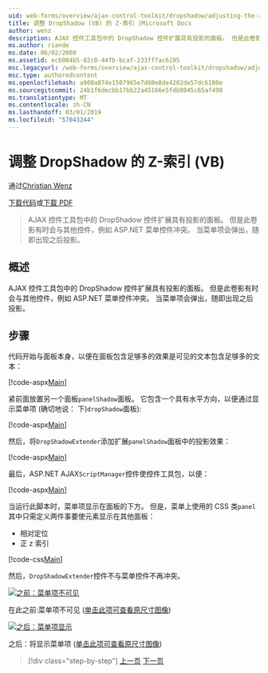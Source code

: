 ```yaml
---
uid: web-forms/overview/ajax-control-toolkit/dropshadow/adjusting-the-z-index-of-a-dropshadow-vb
title: 调整 DropShadow (VB) 的 Z-索引 |Microsoft Docs
author: wenz
description: AJAX 控件工具包中的 DropShadow 控件扩展具有投影的面板。 但是此卷影有时会与其他控件中，已为冲突...
ms.author: riande
ms.date: 06/02/2008
ms.assetid: ecb004b5-82c0-44fb-bcaf-233fffac6195
msc.legacyurl: /web-forms/overview/ajax-control-toolkit/dropshadow/adjusting-the-z-index-of-a-dropshadow-vb
msc.type: authoredcontent
ms.openlocfilehash: a900a074e1507965e7d60e8de4202de57dc6180e
ms.sourcegitcommit: 24b1f6decbb17bb22a45166e5fdb0845c65af498
ms.translationtype: MT
ms.contentlocale: zh-CN
ms.lasthandoff: 03/01/2019
ms.locfileid: "57043244"
---
```

<a name="adjusting-the-z-index-of-a-dropshadow-vb"></a>调整 DropShadow 的 Z-索引 (VB)
====================
通过[Christian Wenz](https://github.com/wenz)

[下载代码](http://download.microsoft.com/download/5/1/6/51652a81-500b-4f6b-88d3-617103e7941e/DropShadow1.vb.zip)或[下载 PDF](http://download.microsoft.com/download/b/6/a/b6ae89ee-df69-4c87-9bfb-ad1eb2b23373/dropshadow1VB.pdf)

> AJAX 控件工具包中的 DropShadow 控件扩展具有投影的面板。 但是此卷影有时会与其他控件，例如 ASP.NET 菜单控件冲突。 当菜单项会弹出，随即出现之后投影。


## <a name="overview"></a>概述

AJAX 控件工具包中的 DropShadow 控件扩展具有投影的面板。 但是此卷影有时会与其他控件，例如 ASP.NET 菜单控件冲突。 当菜单项会弹出，随即出现之后投影。

## <a name="steps"></a>步骤

代码开始与面板本身，以便在面板包含足够多的效果是可见的文本包含足够多的文本：

[!code-aspx[Main](adjusting-the-z-index-of-a-dropshadow-vb/samples/sample1.aspx)]

紧前面放置另一个面板`panelShadow`面板。 它包含一个具有水平方向，以便通过显示菜单项 (确切地说： 下)`dropShadow`面板):

[!code-aspx[Main](adjusting-the-z-index-of-a-dropshadow-vb/samples/sample2.aspx)]

然后，将`DropShadowExtender`添加扩展`panelShadow`面板中的投影效果：

[!code-aspx[Main](adjusting-the-z-index-of-a-dropshadow-vb/samples/sample3.aspx)]

最后，ASP.NET AJAX`ScriptManager`控件使控件工具包，以便：

[!code-aspx[Main](adjusting-the-z-index-of-a-dropshadow-vb/samples/sample4.aspx)]

当运行此脚本时，菜单项显示在面板的下方。 但是，菜单上使用的 CSS 类`panel`其中只需定义两件事要使元素显示在其他面板：

- 相对定位
- 正 z 索引

[!code-css[Main](adjusting-the-z-index-of-a-dropshadow-vb/samples/sample5.css)]

然后，`DropShadowExtender`控件不与菜单控件不再冲突。


[![之前：菜单项不可见](adjusting-the-z-index-of-a-dropshadow-vb/_static/image2.png)](adjusting-the-z-index-of-a-dropshadow-vb/_static/image1.png)

在此之前:菜单项不可见 ([单击此项可查看原尺寸图像](adjusting-the-z-index-of-a-dropshadow-vb/_static/image3.png))


[![之后：菜单项显示](adjusting-the-z-index-of-a-dropshadow-vb/_static/image5.png)](adjusting-the-z-index-of-a-dropshadow-vb/_static/image4.png)

之后：将显示菜单项 ([单击此项可查看原尺寸图像](adjusting-the-z-index-of-a-dropshadow-vb/_static/image6.png))

> [!div class="step-by-step"]
> [上一页](manipulating-dropshadow-properties-from-client-code-cs.md)
> [下一页](manipulating-dropshadow-properties-from-client-code-vb.md)
